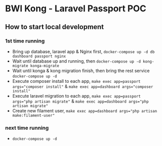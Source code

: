 # BWI Kong - Laravel Passport POC


## How to start local development

### 1st time running
- Bring up database, laravel app & Nginx first, `docker-compose up -d db dashboard passport nginx`
- Wait until database up and running, then `docker-compose up -d kong-migrate konga-migrate`
- Wait until konga & kong migration finish, then bring the rest service `docker-compose up -d`
- Execute composer install to each app, `make exec app=passport args="composer install"` & `make exec app=dashboard args="composer install"`
- Execute laravel migration to each app, `make exec app=passport args="php artisan migrate"` & `make exec app=dashboard args="php artisan migrate"`
- Create new filament user, `make exec app=dashboard args="php artisan make:filament-user"`

### next time running
- `docker-compose up -d`